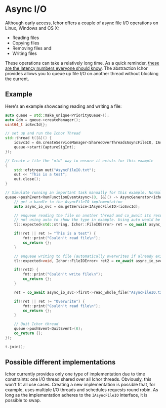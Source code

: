 # Async I/O

Although early access, Ichor offers a couple of async file I/O operations on Linux, Windows and OS X:

* Reading files
* Copying files
* Removing files and
* Writing files

These operations can take a relatively long time. As a quick reminder, [these are the latency numbers everyone should know](https://gist.github.com/jboner/2841832).
The abstraction Ichor provides allows you to queue up file I/O on another thread without blocking the current. 

## Example

Here's an example showcasing reading and writing a file:

```c++
auto queue = std::make_unique<PriorityQueue>();
auto &dm = queue->createManager();
uint64_t ioSvcId{};

// set up and run the Ichor Thread
std::thread t([&]() {
    ioSvcId = dm.createServiceManager<SharedOverThreadsAsyncFileIO, IAsyncFileIO>()->getServiceId();
    queue->start(CaptureSigInt);
});

// Create a file the "old" way to ensure it exists for this example
{
    std::ofstream out("AsyncFileIO.txt");
    out << "This is a test";
    out.close();
}

// Simulate running an important task manually for this example. Normally one would use dependency injection.
queue->pushEvent<RunFunctionEventAsync>(0, [&]() -> AsyncGenerator<IchorBehaviour> {
    // get a handle to the AsyncFileIO implementation
    auto async_io_svc = dm.getService<IAsyncFileIO>(ioSvcId);

    // enqueue reading the file on another thread and co_await its result
    // not using auto to show the type in example. Using auto would be a lot easier here.
    tl::expected<std::string, Ichor::FileIOError> ret = co_await async_io_svc->first->read_whole_file("AsyncFileIO.txt");

    if(!ret || ret != "This is a test") {
        fmt::print("Couldn't read file\n");
        co_return {};
    }

    // enqueue writing to file (automatically overwrites if already exists)
    tl::expected<void, Ichor::FileIOError> ret2 = co_await async_io_svc->first->write_file("AsyncFileIO.txt", "Overwrite");

    if(!ret2) {
        fmt::print("Couldn't write file\n");
        co_return {};
    }

    ret = co_await async_io_svc->first->read_whole_file("AsyncFileIO.txt");

    if(!ret || ret != "Overwrite") {
        fmt::print("Couldn't read file\n");
        co_return {};
    }

    // Quit Ichor thread
    queue->pushEvent<QuitEvent>(0);
    co_return {};
});

t.join();
```

## Possible different implementations

Ichor currently provides only one type of implementation due to time constraints: one I/O thread shared over all Ichor threads. Obviously, this won't fit all use cases. Creating a new implementation is possible that, for example, uses multiple I/O threads and schedules requests round robin. As long as the implementation adheres to the `IAsyncFileIO` interface, it is possible to swap.
